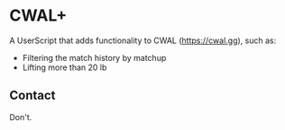 # CWAL+

A UserScript that adds functionality to CWAL (https://cwal.gg), such as:

* Filtering the match history by matchup
* Lifting more than 20 lb

## Contact

Don't.
